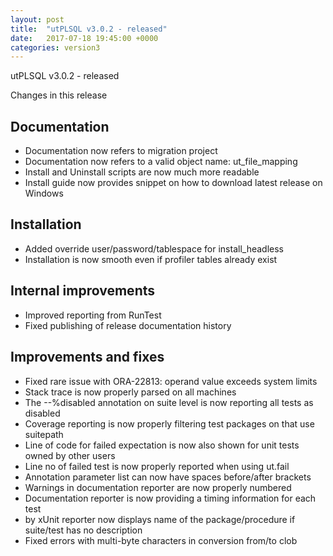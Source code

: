 ```yaml
---
layout: post
title:  "utPLSQL v3.0.2 - released"
date:   2017-07-18 19:45:00 +0000
categories: version3
---
```



utPLSQL v3.0.2 - released


Changes in this release

Documentation
------------------------------------
- Documentation now refers to migration project
- Documentation now refers to a valid object name: ut_file_mapping
- Install and Uninstall scripts are now much more readable
- Install guide now provides snippet on how to download latest release on Windows

Installation
------------------------------------
- Added override user/password/tablespace for install_headless
- Installation is now smooth even if profiler tables already exist

Internal improvements
------------------------------------
- Improved reporting from RunTest
- Fixed publishing of release documentation history

Improvements and fixes
------------------------------------
- Fixed rare issue with ORA-22813: operand value exceeds system limits
- Stack trace is now properly parsed on all machines
- The --%disabled annotation on suite level is now reporting all tests as disabled
- Coverage reporting is now properly filtering test packages on that use suitepath
- Line of code for failed expectation is now also shown for unit tests owned by other users
- Line no of failed test is now properly reported when using ut.fail
- Annotation parameter list can now have spaces before/after brackets
- Warnings in documentation reporter are now properly numbered
- Documentation reporter is now providing a timing information for each test
- by xUnit reporter now displays name of the package/procedure if suite/test has no description
- Fixed errors with multi-byte characters in conversion from/to clob